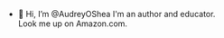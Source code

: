 - 👋 Hi, I’m @AudreyOShea
I'm an author and educator.  
Look me up on Amazon.com.
<!---
AudreyOShea/AudreyOShea is a ✨ special ✨ repository because its `README.md` (this file) appears on your GitHub profile.
You can click the Preview link to take a look at your changes.
--->
